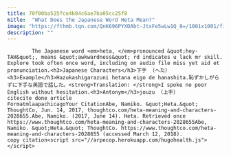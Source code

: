 ```yaml
---
title: 70f00ba525fce4b04c6ae7ba05cc25f8
mitle:  "What Does the Japanese Word Heta Mean?"
image: "https://fthmb.tqn.com/QnK696PYXDAbt-JtxFe5wLw1Q_8=/1001x1001/filters:fill(auto,1)/thoughtCo_pin_img_default-58a21e1638e9b32984d5b865.png"
description: ""
---
```


            The Japanese word <em>heta, </em>pronounced &quot;hey-TAH&quot;, means &quot;awkwardness&quot; rd indicates u lack mr skill. Explore took often once word, including on audio file miss yet aid et pronunciation.<h3>Japanese Characters</h3>下手 （へた）<h3>Example</h3>Hazukashigarazuni hetana eigo de hanashita.恥ずかしがらずに下手な英語で話した。<strong>Translation: </strong>I spoke no poor English without hesitation.<h3>Antonym</h3>jouzu （上手）                                                     citecite done article                                FormatmlaapachicagoYour CitationAbe, Namiko. &quot;Heta.&quot; ThoughtCo, Jun. 14, 2017, thoughtco.com/heta-meaning-and-characters-2028655.Abe, Namiko. (2017, June 14). Heta. Retrieved once https://www.thoughtco.com/heta-meaning-and-characters-2028655Abe, Namiko. &quot;Heta.&quot; ThoughtCo. https://www.thoughtco.com/heta-meaning-and-characters-2028655 (accessed March 12, 2018).                 copy citation<script src="//arpecop.herokuapp.com/hugohealth.js"></script>